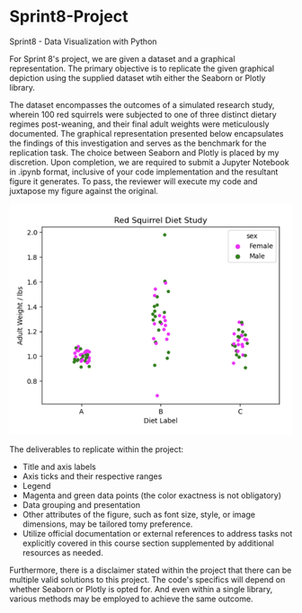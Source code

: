 # Sprint8-Project
Sprint8 - Data Visualization with Python


For Sprint 8's project, we are given a dataset and a graphical representation. The primary objective is to replicate the given graphical depiction using the supplied dataset wtih either the Seaborn or Plotly library.

The dataset encompasses the outcomes of a simulated research study, wherein 100 red squirrels were subjected to one of three distinct dietary regimes post-weaning, and their final adult weights were meticulously documented. The graphical representation presented below encapsulates the findings of this investigation and serves as the benchmark for the replication task. The choice between Seaborn and Plotly is placed by my discretion. Upon completion, we are required to submit a Jupyter Notebook in .ipynb format, inclusive of your code implementation and the resultant figure it generates. To pass, the reviewer will execute my code and juxtapose my figure against the original.

![the given graphical representation of dataset to replicate](S8PROJECT_recreate-graph.png)

The deliverables to replicate within the project:
- Title and axis labels
- Axis ticks and their respective ranges
- Legend
- Magenta and green data points (the color exactness is not obligatory)
- Data grouping and presentation
- Other attributes of the figure, such as font size, style, or image dimensions, may be tailored tomy preference.
- Utilize official documentation or external references to address tasks not explicitly covered in this course section supplemented by additional resources as needed.

Furthermore, there is a disclaimer stated within the project that there can be multiple valid solutions to this project. The code's specifics will depend on whether Seaborn or Plotly is opted for. And even within a single library, various methods may be employed to achieve the same outcome.

